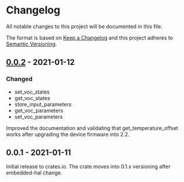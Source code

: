 # Changelog

All notable changes to this project will be documented in this file.

The format is based on [Keep a Changelog](http://keepachangelog.com/en/1.0.0/)
and this project adheres to [Semantic Versioning](http://semver.org/spec/v2.0.0.html).

## [0.0.2] - 2021-01-12

### Changed

- set_voc_states
- get_voc_states
- store_input_parameters
- get_voc_parameters
- set_voc_parameters

Improved the documentation and validating that get_temperature_offset works after upgrading
the device firmware into 2.2.


## 0.0.1 - 2021-01-11

Initial release to crates.io. The crate moves into 0.1.x versioning after embedded-hal change.

[0.0.2]: https://github.com/mjaakkol/svm40-rs/compare/v0.0.1...v0.0.2
